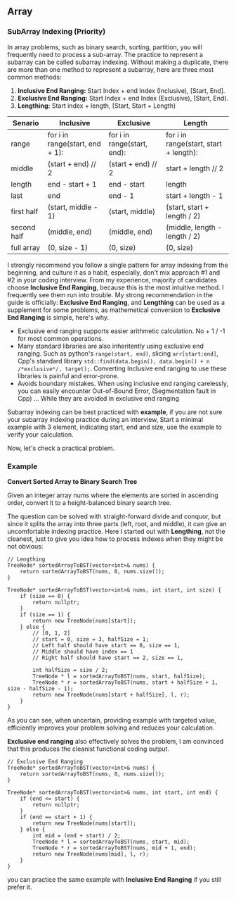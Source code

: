 ## Array

### SubArray Indexing (Priority)
In array problems, such as binary search, sorting, partition, you will frequently need to process a sub-array. The practice to represent a subarray can be called subarray indexing. Without making a duplicate, there are more than one method to represent a subarray, here are three most common methods:
1. **Inclusive End Ranging:** Start Index + end Index (Inclusive), [Start, End].
2. **Exclusive End Ranging:** Start Index + end Index (Exclusive), [Start, End).
3. **Lengthing:** Start index + length, [Start, Start + Length)

| Senario | Inclusive | Exclusive | Length |
|--------|-------|-------| ------- |
| range  | for i in range(start, end + 1):|for i in range(start, end):|for i in range(start, start + length):|
| middle | (start + end) // 2 | (start + end) // 2  | start + length // 2 
| length    | end - start + 1 | end - start | length |
| last | end | end - 1 | start + length - 1|
| first half | (start, middle - 1) | (start, middle) | (start, start + length / 2) |
| second half | (middle, end) | (middle, end) | (middle, length - length / 2) |
| full array | (0, size - 1) | (0, size) | (0, size) |

I strongly recommend you follow a single pattern for array indexing from the beginning, and culture it as a habit, especially, don't mix approach #1 and #2 in your coding interview. From my experience, majority of candidates choose **Inclusive End Ranging**, because this is the most intuitive method. I frequently see them run into trouble. My strong recommendation in the guide is officially: **Exclusive End Ranging**, and **Lengthing** can be used as a supplement for some problems, as mathemetical conversion to **Exclusive End Ranging** is simple, here's why.
- Exclusive end ranging supports easier arithmetic calculation. No + 1 / -1 for most common operations.
- Many standard libraries are also inheritently using exclusive end ranging. Such as python's `range(start, end)`, slicing `arr[start:end]`, Cpp's standard library `std::find(data.begin(), data.begin() + n /*exclusive*/, target);`. Converting Inclusive end ranging to use these libraries is painful and error-prone.
- Avoids boundary mistakes. When using inclusive end ranging carelessly, you can easily encounter Out-of-Bound Error, (Segmentation fault in Cpp) ... While they are avoided in exclusive end ranging

Subarray indexing can be best practiced with **example**, if you are not sure your subarray indexing practice during an interview, Start a minimal example with 3 element, indicating start, end and size, use the example to verify your calculation. 

Now, let's check a practical problem.

### Example

**Convert Sorted Array to Binary Search Tree**

Given an integer array nums where the elements are sorted in ascending order, convert it to a height-balanced binary search tree.

The question can be solved with straight-forward divide and conquor, but since it splits the array into three parts (left, root, and middle), it can give an uncomfortable indexing practice. Here I started out with **Lengthing**, not the cleanest, just to give you idea how to process indexes when they might be not obvious:


```
// Lengthing
TreeNode* sortedArrayToBST(vector<int>& nums) {
    return sortedArrayToBST(nums, 0, nums.size());
}

TreeNode* sortedArrayToBST(vector<int>& nums, int start, int size) {
    if (size == 0) {
        return nullptr;
    }
    if (size == 1) {
        return new TreeNode(nums[start]);
    } else {
        // [0, 1, 2]
        // start = 0, size = 3, halfSize = 1;
        // Left half should have start == 0, size == 1,
        // Middle should have index == 1
        // Right half should have start == 2, size == 1,

        int halfSize = size / 2;
        TreeNode * l = sortedArrayToBST(nums, start, halfSize);
        TreeNode * r = sortedArrayToBST(nums, start + halfSize + 1, size - halfSize - 1);
        return new TreeNode(nums[start + halfSize], l, r);
    }
}
```

As you can see, when uncertain, providing example with targeted value, efficiently improves your problem solving and reduces your calculation.

**Exclusive end ranging** also effectively solves the problem, I am convinced that this produces the cleanist functional coding output.


```
// Exclusive End Ranging
TreeNode* sortedArrayToBST(vector<int>& nums) {
    return sortedArrayToBST(nums, 0, nums.size());
}

TreeNode* sortedArrayToBST(vector<int>& nums, int start, int end) {
    if (end <= start) {
        return nullptr;
    }
    if (end == start + 1) {
        return new TreeNode(nums[start]);
    } else {
        int mid = (end + start) / 2;
        TreeNode * l = sortedArrayToBST(nums, start, mid);
        TreeNode * r = sortedArrayToBST(nums, mid + 1, end);
        return new TreeNode(nums[mid], l, r);
    }
}
```

you can practice the same example with **Inclusive End Ranging** if you still prefer it.